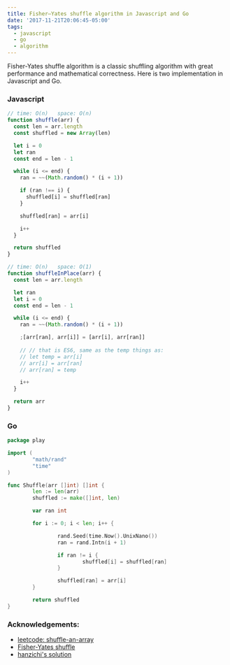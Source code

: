 ```yaml
---
title: Fisher–Yates shuffle algorithm in Javascript and Go
date: '2017-11-21T20:06:45-05:00'
tags:
  - javascript
  - go
  - algorithm
---
```

 Fisher-Yates shuffle algorithm is a classic shuffling algorithm with great performance and mathematical correctness. Here is two implementation in Javascript and Go.

### Javascript
```js
// time: O(n)   space: O(n)
function shuffle(arr) {
  const len = arr.length
  const shuffled = new Array(len)

  let i = 0
  let ran
  const end = len - 1

  while (i <= end) {
    ran = ~~(Math.random() * (i + 1))

    if (ran !== i) {
      shuffled[i] = shuffled[ran]
    }

    shuffled[ran] = arr[i]

    i++
  }

  return shuffled
}

// time: O(n)   space: O(1)
function shuffleInPlace(arr) {
  const len = arr.length

  let ran
  let i = 0
  const end = len - 1

  while (i <= end) {
    ran = ~~(Math.random() * (i + 1))

    ;[arr[ran], arr[i]] = [arr[i], arr[ran]]
    
    // // that is ES6, same as the temp things as:
    // let temp = arr[i]
    // arr[i] = arr[ran]
    // arr[ran] = temp

    i++
  }

  return arr
}

```

### Go

```go
package play

import (
        "math/rand"
        "time"
)

func Shuffle(arr []int) []int {
        len := len(arr)
        shuffled := make([]int, len)

        var ran int

        for i := 0; i < len; i++ {

                rand.Seed(time.Now().UnixNano())
                ran = rand.Intn(i + 1)

                if ran != i {
                        shuffled[i] = shuffled[ran]
                }

                shuffled[ran] = arr[i]
        }

        return shuffled
}

```

### Acknowledgements:

* [leetcode: shuffle-an-array](https://leetcode.com/problems/shuffle-an-array/)
* [Fisher-Yates shuffle](https://www.wikiwand.com/en/Fisher%E2%80%93Yates_shuffle)
* [hanzichi's solution](https://github.com/hanzichi/leetcode/blob/master/Algorithms/Shuffle%20an%20Array/shuffle-an-array.js)

